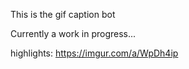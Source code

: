 This is the gif caption bot

Currently a work in progress...

highlights: https://imgur.com/a/WpDh4ip
